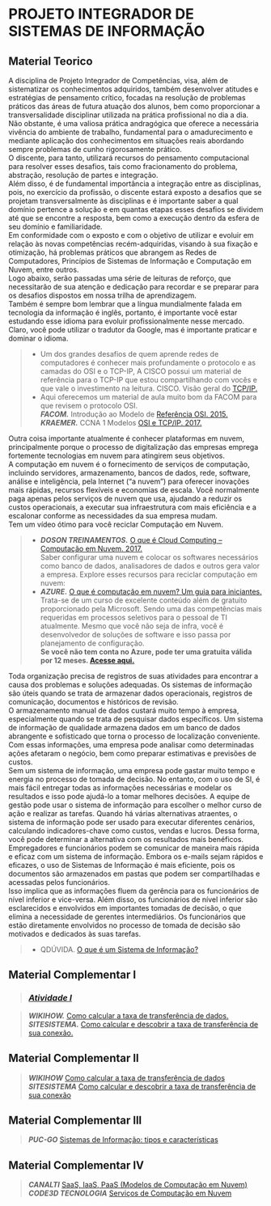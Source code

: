 # PROJETO INTEGRADOR DE SISTEMAS DE INFORMAÇÃO

## Material Teorico  

A disciplina de Projeto Integrador de Competências, visa, além de sistematizar os conhecimentos adquiridos, também desenvolver atitudes e estratégias de pensamento crítico, focadas na resolução de problemas práticos das áreas de futura atuação dos alunos, bem como proporcionar a transversalidade disciplinar utilizada na prática profissional no dia a dia.  
Não obstante, é uma valiosa prática andragógica que oferece a necessária vivência do ambiente de trabalho, fundamental para o amadurecimento e mediante aplicação dos conhecimentos em situações reais abordando sempre problemas de cunho rigorosamente prático.  
O discente, para tanto, utilizará recursos do pensamento computacional para resolver esses desafios, tais como fracionamento do problema, abstração, resolução de partes e integração.  
Além disso, é de fundamental importância a integração entre as disciplinas, pois, no exercício da profissão, o discente estará exposto a desafios que se projetam transversalmente às disciplinas e é importante saber a qual domínio pertence a solução e em quantas etapas esses desafios se dividem até que se encontre a resposta, bem como a execução dentro da esfera de seu domínio e familiaridade.  
Em conformidade com o exposto e com o objetivo de utilizar e evoluir em relação às novas competências recém-adquiridas, visando à sua fixação e otimização, há problemas práticos que abrangem as Redes de Computadores, Princípios de Sistemas de Informação e Computação em Nuvem, entre outros.  
Logo abaixo, serão passadas uma série de leituras de reforço, que necessitarão de sua atenção e dedicação para recordar e se preparar para os desafios dispostos em nossa trilha de aprendizagem.  
Também é sempre bom lembrar que a língua mundialmente falada em tecnologia da informação é inglês, portanto, é importante você estar estudando esse idioma para evoluir profissionalmente nesse mercado.  
Claro, você pode utilizar o tradutor da Google, mas é importante praticar e dominar o idioma.  
>- Um dos grandes desafios de quem aprende redes de computadores é conhecer mais profundamente o protocolo e as camadas do OSI e o TCP-IP,
   A CISCO possui um material de referência para o TCP-IP que estou compartilhando com vocês e que vale o investimento na leitura.
CISCO. Visão geral do [TCP/IP.](https://www.cisco.com/c/pt_br/support/docs/ip/routing-information-protocol-rip/13769-5.pdf)
>- Aqui oferecemos um material de aula muito bom da FACOM para que revisem o protocolo OSI.  
***FACOM.*** Introdução ao Modelo de [Referência OSI. 2015.](http://www.facom.ufu.br/~albertini/1sem2015/redes/slides/01modeloOSI.pdf)  
  ***KRAEMER.*** CCNA 1 Modelos [OSI e TCP/IP. 2017.](https://silo.tips/download/ccna-1-modelos-osi-e-tcp-ip-kraemer )

 Outra coisa importante atualmente é conhecer plataformas em nuvem, principalmente porque o processo de digitalização das empresas emprega fortemente tecnologias em nuvem para atingirem seus objetivos.  
A computação em nuvem é o fornecimento de serviços de computação, incluindo servidores, armazenamento, bancos de dados, rede, software, análise e inteligência, pela Internet (“a nuvem”) para oferecer inovações mais rápidas, recursos flexíveis e economias de escala. Você normalmente paga apenas pelos serviços de nuvem que usa, ajudando a reduzir os custos operacionais, a executar sua infraestrutura com mais eficiência e a escalonar conforme as necessidades da sua empresa mudam.  
Tem um vídeo ótimo para você reciclar Computação em Nuvem.  
>- ***DOSON TREINAMENTOS.*** [O que é Cloud Computing – Computação em Nuvem. 2017.](https://www.youtube.com/watch?v=LG7AVqWR4rk)  
 Saber configurar uma nuvem e colocar os softwares necessários como banco de dados, analisadores de dados e outros gera valor a empresa.
Explore esses recursos para reciclar computação em nuvem:  
>- ***AZURE.*** [O que é computação em nuvem? Um guia para iniciantes.](https://azure.microsoft.com/pt-br/overview/what-is-cloud-computing/)  
Trata-se de um curso de excelente conteúdo além de gratuito proporcionado pela Microsoft. Sendo uma das competências mais requeridas em processos seletivos para o pessoal de TI atualmente. Mesmo que você não seja de infra, você é desenvolvedor de soluções de software e isso passa por planejamento de configuração.  
**Se você não tem conta no Azure, pode ter uma gratuita válida por 12 meses. [Acesse aqui.](https://azure.microsoft.com/pt-br/free/search/?&ef_id=Cj0KCQjwk8b7BRCaARIsAARRTL6SPUO_rld409GwVqIsBP46eEq-wG3wrFpOSjFl1A2gEPqJ4u-VjPAaAoEGEALw_wcB:G:s&OCID=AID2100014_SEM_Cj0KCQjwk8b7BRCaARIsAARRTL6SPUO_rld409GwVqIsBP46eEq-wG3wrFpOSjFl1A2gEPqJ4u-VjPAaAoEGEALw_wcB:G:s&dclid=CO7YzKDujOwCFTsuuQYdMtIJOQ)**  

 Toda organização precisa de registros de suas atividades para encontrar a causa dos problemas e soluções adequadas. Os sistemas de informação são úteis quando se trata de armazenar dados operacionais, registros de comunicação, documentos e históricos de revisão.  
O armazenamento manual de dados custará muito tempo à empresa, especialmente quando se trata de pesquisar dados específicos. Um sistema de informação de qualidade armazena dados em um banco de dados abrangente e sofisticado que torna o processo de localização conveniente.  
Com essas informações, uma empresa pode analisar como determinadas ações afetaram o negócio, bem como preparar estimativas e previsões de custos.  
Sem um sistema de informação, uma empresa pode gastar muito tempo e energia no processo de tomada de decisão. No entanto, com o uso de SI, é mais fácil entregar todas as informações necessárias e modelar os resultados e isso pode ajudá-lo a tomar melhores decisões. A equipe de gestão pode usar o sistema de informação para escolher o melhor curso de ação e realizar as tarefas. Quando há várias alternativas atraentes, o sistema de informação pode ser usado para executar diferentes cenários, calculando indicadores-chave como custos, vendas e lucros. Dessa forma, você pode determinar a alternativa com os resultados mais benéficos.  
Empregadores e funcionários podem se comunicar de maneira mais rápida e eficaz com um sistema de informação. Embora os e-mails sejam rápidos e eficazes, o uso de Sistemas de Informação é mais eficiente, pois os documentos são armazenados em pastas que podem ser compartilhadas e acessadas pelos funcionários.  
Isso implica que as informações fluem da gerência para os funcionários de nível inferior e vice-versa. Além disso, os funcionários de nível inferior são esclarecidos e envolvidos em importantes tomadas de decisão, o que elimina a necessidade de gerentes intermediários. Os funcionários que estão diretamente envolvidos no processo de tomada de decisão são motivados e dedicados às suas tarefas.  
>- QDÚVIDA. [O que é um Sistema de Informação?](https://www.youtube.com/watch?v=xh_UuLP2ya8 )

## Material Complementar l

>### ***[Atividade I](https://github.com/JefersonMelo/04-UNICSUL/blob/master/02-Projeto-Integrador/01-Atividade.md)***

>***WIKIHOW.*** [Como calcular a taxa de transferência de dados.](https://pt.wikihow.com/Calcular-Taxa-de-Transfer%C3%AAncia-de-Dados)  
***SITESISTEMA.*** [Como calcular e descobrir a taxa de transferência de sua conexão.](https://sitesistema.com/blog/como-calcular-e-descobrir-a-taxa-de-transferencia-de-sua-conexao#:~:text=Como%20calcular%20e%20descobrir%20a%20taxa%20de%20transferencia%20de%20sua%20conex%C3%A3o,-Escrito%20Por%3A%20Site&text=Para%20calcular%20a%20sua%20taxa,transferencia%20%C3%A9%20representada%20em%20bits)

## Material Complementar ll

>***WIKIHOW*** [Como calcular a taxa de transferência de dados](https://pt.wikihow.com/Calcular-Taxa-de-Transfer%C3%AAncia-de-Dados)  
***SITESISTEMA*** [Como calcular e descobrir a taxa de transferência de sua conexão]( https://sitesistema.com/blog/como-calcular-e-descobrir-a-taxa-de-transferencia-de-sua-conexao#:~:text=Como%20calcular%20e%20descobrir%20a%20taxa%20de%20transferencia%20de%20sua%20conex%C3%A3o,-Escrito%20Por%3A%20Site&text=Para%20calcular%20a%20sua%20taxa,transferencia%20%C3%A9%20representada%20em%20bits)

## Material Complementar lll

>***PUC-GO*** [Sistemas de Informação: tipos e características](http://professor.pucgoias.edu.br/SiteDocente/admin/arquivosUpload/5587/material/aula2%20tipos%20SI.pdf)

## Material Complementar IV

>***CANALTI*** [SaaS, IaaS, PaaS (Modelos de Computação em Nuvem)](https://www.youtube.com/watch?v=-3W3AMNccms)  
***CODE3D TECNOLOGIA*** [Serviços de Computação em Nuvem](https://www.youtube.com/watch?v=CmO_Vuzpn2U)
